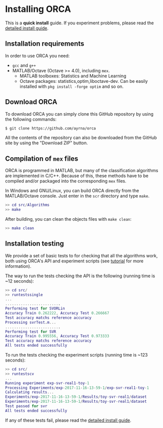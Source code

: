 # Installing ORCA

This is a **quick install** guide. If you experiment problems, please read the [detailed install guide](orca-install.md).

## Installation requirements

In order to use ORCA you need:

* `gcc` and `g++`
* MATLAB/Octave (Octave >= 4.0), including `mex`.
  * MATLAB toolboxes: Statistics and Machine Learning
  * Octave packages: statistics,optim,liboctave-dev. Can be easily installed with `pkg install -forge optim` and so on.

## Download ORCA

To download ORCA you can simply clone this GitHub repository by using the following commands:
```bash
$ git clone https://github.com/ayrna/orca
```
All the contents of the repository can also be downloaded from the GitHub site by using the "Download ZIP" button.


## Compilation of `mex` files

ORCA is programmed in MATLAB, but many of the classification algorithms are implemented in C/C++. Because of this, these methods have to be compiled and/or packaged into the corresponding `mex` files.

In Windows and GNU/Linux, you can build ORCA directly from the MATLAB/Octave console. Just enter in the `scr` directory and type `make`.
```MATLAB
>> cd src/Algorithms
>> make
```
After building, you can clean the objects files with `make clean`:
```MATLAB
>> make clean
```

## Installation testing

We provide a set of basic tests to for checking that all the algorithms work, both using ORCA's API and experiment scripts (see [tutorial](orca-tutorial.md) for more information).

The way to run the tests checking the API is the following (running time is ~12 seconds):

```MATLAB
>> cd src/
>> runtestssingle
...
.........................
Performing test for SVORLin
Accuracy Train 0.262222, Accuracy Test 0.266667
Test accuracy matchs reference accuracy
Processing svrTest.m...
.........................
Performing test for SVR
Accuracy Train 0.995556, Accuracy Test 0.973333
Test accuracy matchs reference accuracy
All tests ended successfully
```

To run the tests checking the experiment scripts (running time is ~123 seconds):

```MATLAB
>> cd src/
>> runtestscv
...
Running experiment exp-svr-real1-toy-1
Processing Experiments/exp-2017-11-16-13-59-1/exp-svr-real1-toy-1
Calculating results...
Experiments/exp-2017-11-16-13-59-1/Results/toy-svr-real1/dataset
Experiments/exp-2017-11-16-13-59-1/Results/toy-svr-real1/dataset
Test passed for svr
All tests ended successfully
```

If any of these tests fail, please read the [detailed install guide](orca-install.md).
